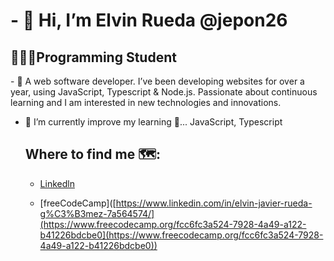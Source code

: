 

  <body>

  <h1>- 👋 Hi, I’m Elvin Rueda @jepon26</h1>
  <h2>👩🏻‍💻Programming Student</h2>
  
  <p>- 👀 A web software developer. I’ve been developing websites for over a year, using JavaScript, Typescript & Node.js.
      Passionate about continuous learning and I am interested in new technologies and innovations.</p>
  
- 🌱 I’m currently improve my learning 📖... JavaScript, Typescript
  <body>
    </html>
  
  
  
  

  
  ## Where to find me 🗺️:
  
  - [Linkedln](https://www.linkedin.com/in/elvin-javier-rueda-g%C3%B3mez-7a564574/)
 
  - [freeCodeCamp]([https://www.linkedin.com/in/elvin-javier-rueda-g%C3%B3mez-7a564574/](https://www.freecodecamp.org/fcc6fc3a524-7928-4a49-a122-b41226bdcbe0](https://www.freecodecamp.org/fcc6fc3a524-7928-4a49-a122-b41226bdcbe0))



<!---
jepon26/jepon26 is a ✨ special ✨ repository because its `README.md` (this file) appears on your GitHub profile.
You can click the Preview link to take a look at your changes.
--->
